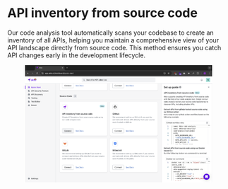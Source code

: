 # API inventory from source code

Our code analysis tool automatically scans your codebase to create an inventory of all APIs, helping you maintain a comprehensive view of your API landscape directly from source code. This method ensures you catch API changes early in the development lifecycle.

<figure><img src="../../.gitbook/assets/image (5) (1) (1) (1).png" alt=""><figcaption></figcaption></figure>
